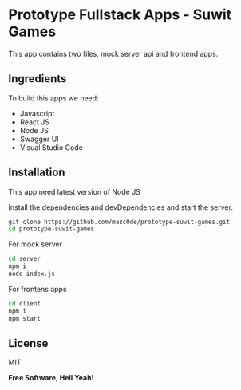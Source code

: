 # Prototype Fullstack Apps - Suwit Games

This app contains two files, mock server api and frontend apps.

## Ingredients

To build this apps we need:

- Javascript
- React JS
- Node JS
- Swagger UI
- Visual Studio Code

## Installation

This app need latest version of Node JS

Install the dependencies and devDependencies and start the server.

```sh
git clone https://github.com/mazc0de/prototype-suwit-games.git
cd prototype-suwit-games
```

For mock server

```sh
cd server
npm i
node index.js
```

For frontens apps

```sh
cd client
npm i
npm start
```

## License

MIT

**Free Software, Hell Yeah!**

